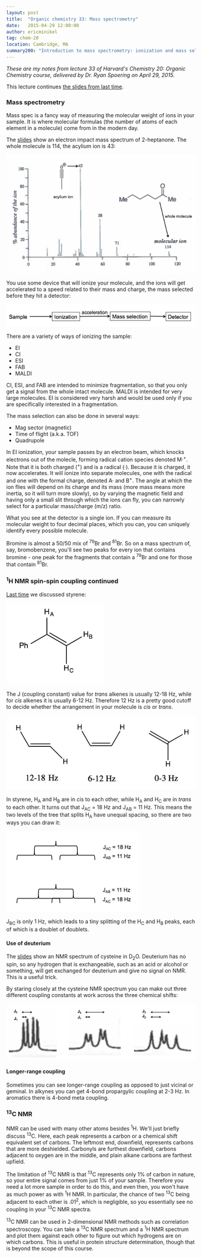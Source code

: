 ```yaml
---
layout: post
title:  "Organic chemistry 33: Mass spectrometry"
date:   2015-04-29 12:00:00
author: ericminikel
tag: chem-20
location: Cambridge, MA
summary200: "Introduction to mass spectrometry: ionization and mass selection methods. Spin-spin coupling continued: cis vs. trans alkenes, deuterium, longer-range coupling. 13C NMR."
---
```


*These are my notes from lecture 33 of Harvard's Chemistry 20: Organic Chemistry course, delivered by Dr. Ryan Spoering on April 29, 2015.*

This lecture continues [the slides from last time](/media/2015/04/chem-20-lecture-32-handout.pdf).

### Mass spectrometry

Mass spec is a fancy way of measuring the molecular weight of ions in your sample. It is where molecular formulas (the number of atoms of each element in a molecule) come from in the modern day.

The [slides](/media/2015/04/chem-20-lecture-32-handout.pdf) show an electron impact mass spectrum of 2-heptanone. The whole molecule is 114, the acylium ion is 43:

![](/media/2015/04/2-heptanone-mass-spectrum.png)

You use some device that will ionize your molecule, and the ions will get accelerated to a speed related to their mass and charge, the mass selected before they hit a detector:

![](/media/2015/04/simple-mass-spec-flowchart.png)

There are a variety of ways of ionizing the sample:

+ EI
+ CI
+ ESI
+ FAB
+ MALDI

CI, ESI, and FAB are intended to minimize fragmentation, so that you only get a signal from the whole intact molecule. MALDI is intended for very large molecules. EI is considered very harsh and would be used only if you are specifically interested in a fragmentation.

The mass selection can also be done in several ways:

+ Mag sector (magnetic)
+ Time of flight (a.k.a. TOF)
+ Quadrupole

In EI ionization, your sample passes by an electron beam, which knocks electrons out of the molecle, forming radical cation species denoted M&middot;<sup>+</sup>. Note that it is both charged (<sup>+</sup>) and is a radical (&middot;). Because it is charged, it now accelerates. It will ionize into separate molecules, one with the radical and one with the formal charge, denoted A&middot; and B<sup>+</sup>. The angle at which the ion flies will depend on its charge and its mass (more mass means more inertia, so it will turn more slowly), so by varying the magnetic field and having only a small slit through which the ions can fly, you can narrowly select for a particular mass/charge (m/z) ratio.

What you see at the detector is a single ion. If you can measure its molecular weight to four decimal places, which you can, you can uniquely identify every possible molecule.

Bromine is almost a 50/50 mix of <sup>79</sup>Br and <sup>81</sup>Br. So on a mass spectrum of, say, bromobenzene, you'll see two peaks for every ion that contains bromine - one peak for the fragments that contain a <sup>79</sup>Br and one for those that contain <sup>81</sup>Br.

### <sup>1</sup>H NMR spin-spin coupling continued

[Last time](/2015/04/27/organic-chemistry-32/) we discussed styrene:

![](/media/2015/04/styrene.png)

The J (coupling constant) value for *trans* alkenes is usually 12-18 Hz, while for *cis* alkenes it is usually 6-12 Hz. Therefore 12 Hz is a pretty good cutoff to decide whether the arrangement in your molecule is *cis* or *trans*. 

![](/media/2015/04/coupling-constants.png)

In styrene, H<sub>A</sub> and H<sub>B</sub> are in *cis* to each other, while H<sub>A</sub> and H<sub>C</sub> are in *trans* to each other. It turns out that J<sub>AC</sub> = 18 Hz and J<sub>AB</sub> = 11 Hz. This means the two levels of the tree that splits H<sub>A</sub> have unequal spacing, so there are two ways you can draw it:

![](/media/2015/04/styrene-ha-split-two-ways.png)

J<sub>BC</sub> is only 1 Hz, which leads to a tiny splitting of the H<sub>C</suB> and H<sub>B</sub> peaks, each of which is a doublet of doublets.

#### Use of deuterium

The [slides](/media/2015/04/chem-20-lecture-32-handout.pdf) show an NMR spectrum of cysteine in D<sub>2</sub>O. Deuterium has no spin, so any hydrogen that is exchangeable, such as an acid or alcohol or something, will get exchanged for deuterium and give no signal on NMR. This is a useful trick.

By staring closely at the cysteine NMR spectrum you can make out three different coupling constants at work across the three chemical shifts:

![](/media/2015/04/deciphering-cysteine-peaks.png)

#### Longer-range coupling

Sometimes you can see longer-range coupling as opposed to just vicinal or geminal. In alkynes you can get 4-bond propargylic coupling at 2-3 Hz. In aromatics there is 4-bond meta coupling.

### <sup>13</sup>C NMR

NMR can be used with many other atoms besides <sup>1</sup>H. We'll just briefly discuss <sup>13</sup>C. Here, each peak represents a carbon or a chemical shift equivalent set of carbons. The leftmost end, downfield, represents carbons that are more deshielded. Carbonyls are furthest downfield, carbons adjacent to oxygen are in the middle, and plain alkane carbons are farthest upfield.

The limitation of <sup>13</sup>C NMR is that <sup>13</sup>C represents only 1% of carbon in nature, so your entire signal comes from just 1% of your sample. Therefore you need a lot more sample in order to do this, and even then, you won't have as much power as with <sup>1</sup>H NMR. In particular, the chance of two <sup>13</sup>C being adjacent to each other is .01<sup>2</sup>, which is negligible, so you essentially see no coupling in your <sup>13</sup>C NMR spectra.

<sup>13</sup>C NMR can be used in 2-dimensional NMR methods such as correlation spectroscopy. You can take a <sup>13</sup>C NMR spectrum and a <sup>1</sup>H NMR spectrum and plot them against each other to figure out which hydrogens are on which carbons. This is useful in protein structure determination, though that is beyond the scope of this course.


